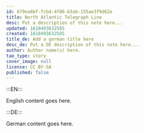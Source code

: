 ```yaml
---
id: 679ea6bf-fcb4-4f86-b3ab-155ae3f9d62e
title: North Atlantic Telegraph Line
desc: Put a description of this note here...
updated: 1618493632585
created: 1618493632585
title_de: Add a german title here
desc_de: Put a DE description of this note here...
author: Author name(s) here.
tao_type: story
cover_image: null
license: CC BY-SA
published: false
---
```


:::EN:::

English content goes here.

:::DE:::

German content goes here.
